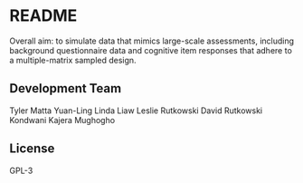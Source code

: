 # README

Overall aim: to simulate data that mimics large-scale assessments, including background questionnaire data and cognitive item responses that adhere to a multiple-matrix sampled design. 


## Development Team
  Tyler Matta
  Yuan-Ling Linda Liaw
  Leslie Rutkowski
  David Rutkowski
  Kondwani Kajera Mughogho

## License
  GPL-3




